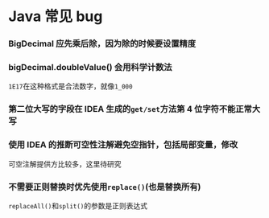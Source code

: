 # Java 常见 bug

### BigDecimal 应先乘后除，因为除的时候要设置精度

### bigDecimal.doubleValue() 会用科学计数法

`1E17`在这种格式是合法数字，就像`1_000`


### 第二位大写的字段在 IDEA 生成的`get/set`方法第 4 位字符不能正常大写


### 使用 IDEA 的推断可空性注解避免空指针，包括局部变量，修改

可空注解提供方比较多，这里待研究


### 不需要正则替换时优先使用`replace()`(也是替换所有)

`replaceAll()`和`split()`的参数是正则表达式
